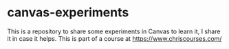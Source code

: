 # canvas-experiments

This is a repository to share some experiments in Canvas to learn it, I share it in case it helps. This is part of a course at https://www.chriscourses.com/
